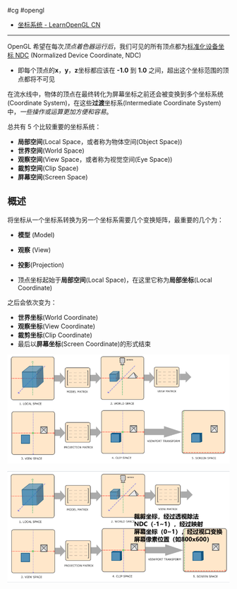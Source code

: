 #cg #opengl 
-  [坐标系统 - LearnOpenGL CN](https://learnopengl-cn.github.io/01%20Getting%20started/08%20Coordinate%20Systems/) 

---

OpenGL 希望在每次*顶点着色器运行后*，我们可见的所有顶点都为[标准化设备坐标 NDC](01%20入门/标准化设备坐标%20NDC.md) (Normalized Device Coordinate, NDC)
- 即每个顶点的**x**，**y**，**z**坐标都应该在 **-1.0** 到 **1.0** 之间，超出这个坐标范围的顶点都将不可见

在流水线中，物体的顶点在最终转化为屏幕坐标之前还会被变换到多个坐标系统(Coordinate System)，在这些**过渡**坐标系(Intermediate Coordinate System)中，*一些操作或运算更加方便和容易*。

总共有 5 个比较重要的坐标系统：
- **局部空间**(Local Space，或者称为物体空间(Object Space))
- **世界空间**(World Space)
- **观察空间**(View Space，或者称为视觉空间(Eye Space))
- **裁剪空间**(Clip Space)
- **屏幕空间**(Screen Space)

## 概述

将坐标从一个坐标系转换为另一个坐标系需要几个变换矩阵，最重要的几个为：
- **模型** (Model)
- **观察** (View)
- **投影**(Projection)

- 顶点坐标起始于**局部空间**(Local Space)，在这里它称为**局部坐标**(Local Coordinate)

之后会依次变为：

- **世界坐标**(World Coordinate)
- **观察坐标**(View Coordinate)
- **裁剪坐标**(Clip Coordinate)
- 最后以**屏幕坐标**(Screen Coordinate)的形式结束

![](img/Pasted%20image%2020231207175714.png)

![](img/Pasted%20image%2020240113102506.png)